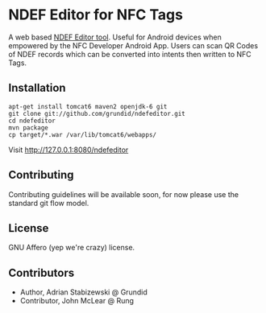 # NDEF Editor for NFC Tags 

A web based [NDEF Editor tool](http://ndefeditor.com).  Useful for Android devices when empowered by the NFC Developer Android App.  Users can scan QR Codes of NDEF records which can be converted into intents then written to NFC Tags.

## Installation
```
apt-get install tomcat6 maven2 openjdk-6 git
git clone git://github.com/grundid/ndefeditor.git
cd ndefeditor
mvn package
cp target/*.war /var/lib/tomcat6/webapps/
```
Visit http://127.0.0.1:8080/ndefeditor

## Contributing
Contributing guidelines will be available soon, for now please use the standard git flow model.

## License
GNU Affero (yep we're crazy) license.

## Contributors
* Author, Adrian Stabizewski @ Grundid
* Contributor, John McLear @ Rung
